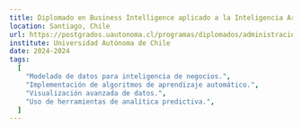 ```yaml
---
title: Diplomado en Business Intelligence aplicado a la Inteligencia Artificial
location: Santiago, Chile
url: https://postgrados.uautonoma.cl/programas/diplomados/administracion-y-negocios/diplomado-en-business-analytics/
institute: Universidad Autónoma de Chile
date: 2024-2024
tags:
  [
    "Modelado de datos para inteligencia de negocios.",
    "Implementación de algoritmos de aprendizaje automático.",
    "Visualización avanzada de datos.",
    "Uso de herramientas de analítica predictiva.",
  ]
---
```

